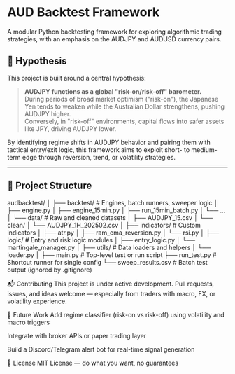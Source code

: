 # AUD Backtest Framework

A modular Python backtesting framework for exploring algorithmic trading strategies, with an emphasis on the AUDJPY and AUDUSD currency pairs.

## 🧠 Hypothesis

This project is built around a central hypothesis:

> **AUDJPY functions as a global "risk-on/risk-off" barometer.**  
> During periods of broad market optimism ("risk-on"), the Japanese Yen tends to weaken while the Australian Dollar strengthens, pushing AUDJPY higher.  
> Conversely, in "risk-off" environments, capital flows into safer assets like JPY, driving AUDJPY lower.

By identifying regime shifts in AUDJPY behavior and pairing them with tactical entry/exit logic, this framework aims to exploit short- to medium-term edge through reversion, trend, or volatility strategies.

---

## 📂 Project Structure

audbacktest/
│
├── backtest/ # Engines, batch runners, sweeper logic
│ ├── engine.py
│ ├── engine_15min.py
│ ├── run_15min_batch.py
│ └── ...
│
├── data/ # Raw and cleaned datasets
│ ├── AUDJPY_15.csv
│ └── clean/
│ └── AUDJPY_1H_202502.csv
│
├── indicators/ # Custom indicators
│ ├── atr.py
│ ├── ram_ema_reversion.py
│ └── rsi.py
│
├── logic/ # Entry and risk logic modules
│ ├── entry_logic.py
│ └── martingale_manager.py
│
├── utils/ # Data loaders and helpers
│ └── loader.py
│
├── main.py # Top-level test or run script
├── run_test.py # Shortcut runner for single config
└── sweep_results.csv # Batch test output (ignored by .gitignore)

📬 Contributing
This project is under active development.
Pull requests, issues, and ideas welcome — especially from traders with macro, FX, or volatility experience.

🧠 Future Work
Add regime classifier (risk-on vs risk-off) using volatility and macro triggers

Integrate with broker APIs or paper trading layer

Build a Discord/Telegram alert bot for real-time signal generation

📜 License
MIT License — do what you want, no guarantees
